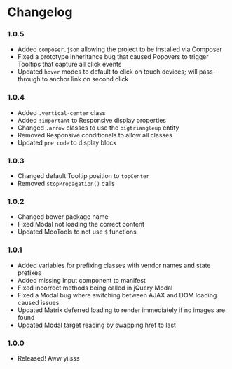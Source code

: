 # Changelog #

### 1.0.5 ###
* Added `composer.json` allowing the project to be installed via Composer
* Fixed a prototype inheritance bug that caused Popovers to trigger Tooltips that capture all click events
* Updated `hover` modes to default to click on touch devices; will pass-through to anchor link on second click

### 1.0.4 ###
* Added `.vertical-center` class
* Added `!important` to Responsive display properties
* Changed `.arrow` classes to use the `bigtriangleup` entity
* Removed Responsive conditionals to allow all classes
* Updated `pre code` to display block

### 1.0.3 ###
* Changed default Tooltip position to `topCenter`
* Removed `stopPropagation()` calls

### 1.0.2 ###
* Changed bower package name
* Fixed Modal not loading the correct content
* Updated MooTools to not use <code>$</code> functions

### 1.0.1 ###
* Added variables for prefixing classes with vendor names and state prefixes
* Added missing Input component to manifest
* Fixed incorrect methods being called in jQuery Modal
* Fixed a Modal bug where switching between AJAX and DOM loading caused issues
* Updated Matrix deferred loading to render immediately if no images are found
* Updated Modal target reading by swapping href to last

### 1.0.0 ###
* Released! Aww yiisss

